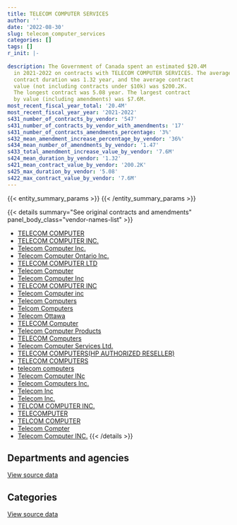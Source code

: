 ```yaml
---
title: TELECOM COMPUTER SERVICES
author: ''
date: '2022-08-30'
slug: telecom_computer_services
categories: []
tags: []
r_init: |-
  
description: The Government of Canada spent an estimated $20.4M
  in 2021-2022 on contracts with TELECOM COMPUTER SERVICES. The average
  contract duration was 1.32 year, and the average contract
  value (not including contracts under $10k) was $200.2K.
  The longest contract was 5.08 year. The largest contract
  by value (including amendments) was $7.6M.
most_recent_fiscal_year_total: '20.4M'
most_recent_fiscal_year_year: '2021-2022'
s431_number_of_contracts_by_vendor: '547'
s431_number_of_contracts_by_vendor_with_amendments: '17'
s431_number_of_contracts_amendments_percentage: '3%'
s432_mean_amendment_increase_percentage_by_vendor: '36%'
s434_mean_number_of_amendments_by_vendor: '1.47'
s433_total_amendment_increase_value_by_vendor: '7.6M'
s424_mean_duration_by_vendor: '1.32'
s421_mean_contract_value_by_vendor: '200.2K'
s425_max_duration_by_vendor: '5.08'
s422_max_contract_value_by_vendor: '7.6M'
---
```


<script src="/rmarkdown-libs/htmlwidgets/htmlwidgets.js"></script>
<link href="/rmarkdown-libs/datatables-css/datatables-crosstalk.css" rel="stylesheet" />
<script src="/rmarkdown-libs/datatables-binding/datatables.js"></script>
<script src="/rmarkdown-libs/jquery/jquery-3.6.0.min.js"></script>
<link href="/rmarkdown-libs/dt-core-bootstrap/css/dataTables.bootstrap.min.css" rel="stylesheet" />
<link href="/rmarkdown-libs/dt-core-bootstrap/css/dataTables.bootstrap.extra.css" rel="stylesheet" />
<script src="/rmarkdown-libs/dt-core-bootstrap/js/jquery.dataTables.min.js"></script>
<script src="/rmarkdown-libs/dt-core-bootstrap/js/dataTables.bootstrap.min.js"></script>
<link href="/rmarkdown-libs/crosstalk/css/crosstalk.min.css" rel="stylesheet" />
<script src="/rmarkdown-libs/crosstalk/js/crosstalk.min.js"></script>
<script src="/rmarkdown-libs/htmlwidgets/htmlwidgets.js"></script>
<link href="/rmarkdown-libs/datatables-css/datatables-crosstalk.css" rel="stylesheet" />
<script src="/rmarkdown-libs/datatables-binding/datatables.js"></script>
<script src="/rmarkdown-libs/jquery/jquery-3.6.0.min.js"></script>
<link href="/rmarkdown-libs/dt-core-bootstrap/css/dataTables.bootstrap.min.css" rel="stylesheet" />
<link href="/rmarkdown-libs/dt-core-bootstrap/css/dataTables.bootstrap.extra.css" rel="stylesheet" />
<script src="/rmarkdown-libs/dt-core-bootstrap/js/jquery.dataTables.min.js"></script>
<script src="/rmarkdown-libs/dt-core-bootstrap/js/dataTables.bootstrap.min.js"></script>
<link href="/rmarkdown-libs/crosstalk/css/crosstalk.min.css" rel="stylesheet" />
<script src="/rmarkdown-libs/crosstalk/js/crosstalk.min.js"></script>

{{< entity_summary_params >}}
{{< /entity_summary_params >}}

{{< details summary="See original contracts and amendments" panel_body_class="vendor-names-list" >}}
- [TELECOM COMPUTER](https://search.open.canada.ca/en/ct/?sort=contract_value_f%20desc&page=1&search_text=%22TELECOM%20COMPUTER%22)
- [TELECOM COMPUTER INC.](https://search.open.canada.ca/en/ct/?sort=contract_value_f%20desc&page=1&search_text=%22TELECOM%20COMPUTER%20INC.%22)
- [Telecom Computer Inc.](https://search.open.canada.ca/en/ct/?sort=contract_value_f%20desc&page=1&search_text=%22Telecom%20Computer%20Inc.%22)
- [Telecom Computer Ontario Inc.](https://search.open.canada.ca/en/ct/?sort=contract_value_f%20desc&page=1&search_text=%22Telecom%20Computer%20Ontario%20Inc.%22)
- [TELECOM COMPUTER LTD](https://search.open.canada.ca/en/ct/?sort=contract_value_f%20desc&page=1&search_text=%22TELECOM%20COMPUTER%20LTD%22)
- [Telecom Computer](https://search.open.canada.ca/en/ct/?sort=contract_value_f%20desc&page=1&search_text=%22Telecom%20Computer%22)
- [Telecom Computer Inc](https://search.open.canada.ca/en/ct/?sort=contract_value_f%20desc&page=1&search_text=%22Telecom%20Computer%20Inc%22)
- [TELECOM COMPUTER INC](https://search.open.canada.ca/en/ct/?sort=contract_value_f%20desc&page=1&search_text=%22TELECOM%20COMPUTER%20INC%22)
- [Telecom Computer inc](https://search.open.canada.ca/en/ct/?sort=contract_value_f%20desc&page=1&search_text=%22Telecom%20Computer%20inc%22)
- [Telecom Computers](https://search.open.canada.ca/en/ct/?sort=contract_value_f%20desc&page=1&search_text=%22Telecom%20Computers%22)
- [Telcom Computers](https://search.open.canada.ca/en/ct/?sort=contract_value_f%20desc&page=1&search_text=%22Telcom%20Computers%22)
- [Telecom Ottawa](https://search.open.canada.ca/en/ct/?sort=contract_value_f%20desc&page=1&search_text=%22Telecom%20Ottawa%22)
- [TELECOM Computer](https://search.open.canada.ca/en/ct/?sort=contract_value_f%20desc&page=1&search_text=%22TELECOM%20Computer%22)
- [Telecom Computer Products](https://search.open.canada.ca/en/ct/?sort=contract_value_f%20desc&page=1&search_text=%22Telecom%20Computer%20Products%22)
- [TELECOM Computers](https://search.open.canada.ca/en/ct/?sort=contract_value_f%20desc&page=1&search_text=%22TELECOM%20Computers%22)
- [Telecom Computer Services Ltd.](https://search.open.canada.ca/en/ct/?sort=contract_value_f%20desc&page=1&search_text=%22Telecom%20Computer%20Services%20Ltd.%22)
- [TELECOM COMPUTERS(HP AUTHORIZED RESELLER)](https://search.open.canada.ca/en/ct/?sort=contract_value_f%20desc&page=1&search_text=%22TELECOM%20COMPUTERS%28HP%20AUTHORIZED%20RESELLER%29%22)
- [TELECOM COMPUTERS](https://search.open.canada.ca/en/ct/?sort=contract_value_f%20desc&page=1&search_text=%22TELECOM%20COMPUTERS%22)
- [telecom computers](https://search.open.canada.ca/en/ct/?sort=contract_value_f%20desc&page=1&search_text=%22telecom%20computers%22)
- [Telecom Computer INc](https://search.open.canada.ca/en/ct/?sort=contract_value_f%20desc&page=1&search_text=%22Telecom%20Computer%20INc%22)
- [Telecom Computers Inc.](https://search.open.canada.ca/en/ct/?sort=contract_value_f%20desc&page=1&search_text=%22Telecom%20Computers%20Inc.%22)
- [Telecom Inc](https://search.open.canada.ca/en/ct/?sort=contract_value_f%20desc&page=1&search_text=%22Telecom%20Inc%22)
- [Telecom Inc.](https://search.open.canada.ca/en/ct/?sort=contract_value_f%20desc&page=1&search_text=%22Telecom%20Inc.%22)
- [TELCOM COMPUTER INC.](https://search.open.canada.ca/en/ct/?sort=contract_value_f%20desc&page=1&search_text=%22TELCOM%20COMPUTER%20INC.%22)
- [TELECOMPUTER](https://search.open.canada.ca/en/ct/?sort=contract_value_f%20desc&page=1&search_text=%22TELECOMPUTER%22)
- [TELCOM COMPUTER](https://search.open.canada.ca/en/ct/?sort=contract_value_f%20desc&page=1&search_text=%22TELCOM%20COMPUTER%22)
- [Telecom Compter](https://search.open.canada.ca/en/ct/?sort=contract_value_f%20desc&page=1&search_text=%22Telecom%20Compter%22)
- [Telecom Computer INC.](https://search.open.canada.ca/en/ct/?sort=contract_value_f%20desc&page=1&search_text=%22Telecom%20Computer%20INC.%22)
{{< /details >}}

## Departments and agencies

<div id="htmlwidget-1" style="width:100%;height:auto;" class="datatables html-widget"></div>
<script type="application/json" data-for="htmlwidget-1">{"x":{"style":"bootstrap","filter":"none","vertical":false,"data":[["<a href=\"/departments/atssc-scdata/\">Administrative Tribunals Support Service of Canada<\/a>","<a href=\"/departments/cbsa-asfc/\">Canada Border Services Agency<\/a>","<a href=\"/departments/ccohs-cchst/\">Canadian Centre for Occupational Health and Safety<\/a>","<a href=\"/departments/cfia-acia/\">Canadian Food Inspection Agency<\/a>","<a href=\"/departments/cpc-cpp/\">Civilian Review and Complaints Commission for the RCMP<\/a>","<a href=\"/departments/cra-arc/\">Canada Revenue Agency<\/a>","<a href=\"/departments/csc-scc/\">Correctional Service of Canada<\/a>","<a href=\"/departments/csps-efpc/\">Canada School of Public Service<\/a>","<a href=\"/departments/dfatd-maecd/\">Global Affairs Canada<\/a>","<a href=\"/departments/dfo-mpo/\">Fisheries and Oceans Canada<\/a>","<a href=\"/departments/dnd-mdn/\">National Defence<\/a>","<a href=\"/departments/ec/\">Environment and Climate Change Canada<\/a>","<a href=\"/departments/esdc-edsc/\">Employment and Social Development Canada<\/a>","<a href=\"/departments/fcac-acfc/\">Financial Consumer Agency of Canada<\/a>","<a href=\"/departments/hc-sc/\">Health Canada<\/a>","<a href=\"/departments/iaac-aeic/\">Impact Assessment Agency of Canada<\/a>","<a href=\"/departments/ic/\">Innovation, Science and Economic Development Canada<\/a>","<a href=\"/departments/isc-sac/\">Indigenous Services Canada<\/a>","<a href=\"/departments/lac-bac/\">Library and Archives Canada<\/a>","<a href=\"/departments/nrc-cnrc/\">National Research Council Canada<\/a>","<a href=\"/departments/nrcan-rncan/\">Natural Resources Canada<\/a>","<a href=\"/departments/oci-bec/\">The Correctional Investigator Canada<\/a>","<a href=\"/departments/opc-cpvp/\">Office of the Privacy Commissioner of Canada<\/a>","<a href=\"/departments/osfi-bsif/\">Office of the Superintendent of Financial Institutions Canada<\/a>","<a href=\"/departments/osgg-bsgg/\">Office of the Secretary to the Governor General<\/a>","<a href=\"/departments/pbc-clcc/\">Parole Board of Canada<\/a>","<a href=\"/departments/pch/\">Canadian Heritage<\/a>","<a href=\"/departments/rcmp-grc/\">Royal Canadian Mounted Police<\/a>","<a href=\"/departments/ssc-spc/\">Shared Services Canada<\/a>","<a href=\"/departments/swc-cfc/\">Status of Women Canada<\/a>","<a href=\"/departments/tbs-sct/\">Treasury Board of Canada Secretariat<\/a>"],[null,null,null,null,83958.94,12965.73,null,164302.61,28618.27,66226.61,3631100.33,33773.05,24757.11,202612.98,null,null,976544.23,null,76260.71,null,178680.12,null,null,26879.07,199590.32,null,19660.73,1414036.81,3395541.7,39252.41,null],[null,16217.99,36851.11,null,43798,null,441574.53,null,68234.68,null,745080.78,2141985.26,null,455411.93,null,null,10250.83,null,null,16207.59,null,null,5683.01,73175.39,null,null,null,1506277.73,6088252.31,null,null],[4886.27,null,23784.24,745955.82,null,null,5668052.71,223811.83,null,61581.38,8290503.08,33477.41,null,6486.11,950.66,null,85027.3,145275.93,null,null,47665.8,null,20240.95,39485.61,247716.24,234475.45,13406.84,2092568.03,7093937.82,null,null],[17386.03,3293.61,null,null,null,14036.9,4485692.88,454131.36,null,333818.09,5890524.15,18197.47,19019.69,null,36966.47,143177.33,52139.71,null,null,null,null,33083.69,19691.69,null,55889.91,160272.37,null,1482710.68,7134913.29,null,79955.21]],"container":"<table class=\"table table-striped table-hover row-border order-column display\">\n  <thead>\n    <tr>\n      <th>Department<\/th>\n      <th>2018-2019<\/th>\n      <th>2019-2020<\/th>\n      <th>2020-2021<\/th>\n      <th>2021-2022<\/th>\n    <\/tr>\n  <\/thead>\n<\/table>","options":{"order":[[4,"desc"]],"pageLength":10,"autoWidth":true,"columnDefs":[{"targets":1,"render":"function(data, type, row, meta) {\n    return type !== 'display' ? data : DTWidget.formatCurrency(data, \"$\", 2, 3, \",\", \".\", true, null);\n  }"},{"targets":2,"render":"function(data, type, row, meta) {\n    return type !== 'display' ? data : DTWidget.formatCurrency(data, \"$\", 2, 3, \",\", \".\", true, null);\n  }"},{"targets":3,"render":"function(data, type, row, meta) {\n    return type !== 'display' ? data : DTWidget.formatCurrency(data, \"$\", 2, 3, \",\", \".\", true, null);\n  }"},{"targets":4,"render":"function(data, type, row, meta) {\n    return type !== 'display' ? data : DTWidget.formatCurrency(data, \"$\", 2, 3, \",\", \".\", true, null);\n  }"},{"width":"16%","targets":[1,2,3,4]},{"className":"dt-right","targets":[1,2,3,4]}],"orderClasses":false}},"evals":["options.columnDefs.0.render","options.columnDefs.1.render","options.columnDefs.2.render","options.columnDefs.3.render"],"jsHooks":[]}</script>
<p class="text-right">
<a href="https://github.com/GoC-Spending/contracts-data/tree/main/data/out/vendors/telecom_computer_services/summary_by_fiscal_year_by_department.csv" class="source-data-link btn btn-link">View source data</a>
</p>

## Categories

<div id="htmlwidget-2" style="width:100%;height:auto;" class="datatables html-widget"></div>
<script type="application/json" data-for="htmlwidget-2">{"x":{"style":"bootstrap","filter":"none","vertical":false,"data":[["<a href=\"/categories/facilities_and_construction/\">Facilities and construction<\/a>","<a href=\"/categories/office_management/\">Office management<\/a>","<a href=\"/categories/defence/\">Defence<\/a>","<a href=\"/categories/information_technology/\">Information technology<\/a>","<a href=\"/categories/transportation_and_logistics/\">Transportation and logistics<\/a>","<a href=\"/categories/industrial_products_and_services/\">Industrial products and services<\/a>"],[null,null,3631100.33,6848142.9,44303.18,51215.33],[11288.7,2178836.37,745080.78,8617271.23,16739.21,79784.84],[null,61481.4,8201028.9,16672666.48,null,144112.71],[null,null,5890524.15,14479001.68,null,65374.69]],"container":"<table class=\"table table-striped table-hover row-border order-column display\">\n  <thead>\n    <tr>\n      <th>Category<\/th>\n      <th>2018-2019<\/th>\n      <th>2019-2020<\/th>\n      <th>2020-2021<\/th>\n      <th>2021-2022<\/th>\n    <\/tr>\n  <\/thead>\n<\/table>","options":{"order":[[4,"desc"]],"dom":"t","pageLength":30,"autoWidth":true,"columnDefs":[{"targets":1,"render":"function(data, type, row, meta) {\n    return type !== 'display' ? data : DTWidget.formatCurrency(data, \"$\", 2, 3, \",\", \".\", true, null);\n  }"},{"targets":2,"render":"function(data, type, row, meta) {\n    return type !== 'display' ? data : DTWidget.formatCurrency(data, \"$\", 2, 3, \",\", \".\", true, null);\n  }"},{"targets":3,"render":"function(data, type, row, meta) {\n    return type !== 'display' ? data : DTWidget.formatCurrency(data, \"$\", 2, 3, \",\", \".\", true, null);\n  }"},{"targets":4,"render":"function(data, type, row, meta) {\n    return type !== 'display' ? data : DTWidget.formatCurrency(data, \"$\", 2, 3, \",\", \".\", true, null);\n  }"},{"width":"16%","targets":[1,2,3,4]},{"className":"dt-right","targets":[1,2,3,4]}],"orderClasses":false,"lengthMenu":[10,25,30,50,100]}},"evals":["options.columnDefs.0.render","options.columnDefs.1.render","options.columnDefs.2.render","options.columnDefs.3.render"],"jsHooks":[]}</script>
<p class="text-right">
<a href="https://github.com/GoC-Spending/contracts-data/tree/main/data/out/vendors/telecom_computer_services/summary_by_fiscal_year_by_category.csv" class="source-data-link btn btn-link">View source data</a>
</p>
